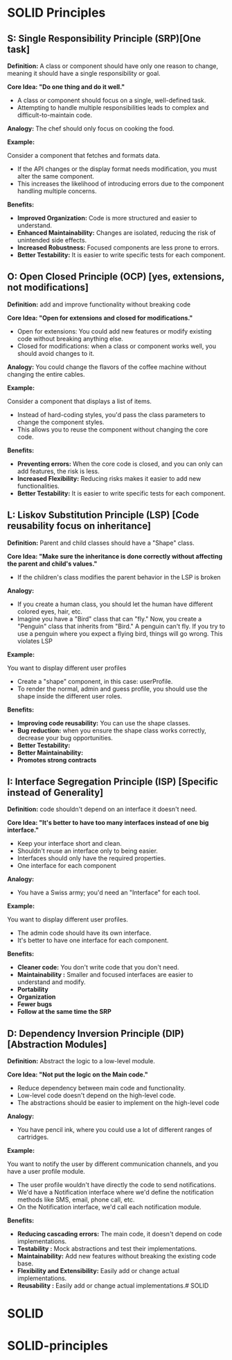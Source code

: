 # SOLID Principles

## S: Single Responsibility Principle (SRP)[One task]

**Definition:** A class or component should have only one reason to change, meaning it should have a single responsibility or goal.

**Core Idea: "Do one thing and do it well."**

* A class or component should focus on a single, well-defined task.
* Attempting to handle multiple responsibilities leads to complex and difficult-to-maintain code.

**Analogy:** The chef should only focus on cooking the food.

**Example:**

Consider a component that fetches and formats data.

* If the API changes or the display format needs modification, you must alter the same component.
* This increases the likelihood of introducing errors due to the component handling multiple concerns.

**Benefits:**

* **Improved Organization:** Code is more structured and easier to understand.
* **Enhanced Maintainability:** Changes are isolated, reducing the risk of unintended side effects.
* **Increased Robustness:** Focused components are less prone to errors.
* **Better Testability:** It is easier to write specific tests for each component.

## O: Open Closed Principle (OCP) [yes, extensions, not modifications]

**Definition:** add and improve functionality without breaking code

**Core Idea: "Open for extensions and closed for modifications."**
* Open for extensions: You could add new features or modify existing code without breaking anything else.
* Closed for modifications: when a class or component works well, you should avoid changes to it.

**Analogy:** You could change the flavors of the coffee machine without changing the entire cables.

**Example:**

Consider a component that displays a list of items.

* Instead of hard-coding styles, you'd pass the class parameters to change the component styles.
* This allows you to reuse the component without changing the core code.
  

**Benefits:**

* **Preventing errors:** When the core code is closed, and you can only can add features, the risk is less.
* **Increased Flexibility:** Reducing risks makes it easier to add new functionalities.
* **Better Testability:** It is easier to write specific tests for each component.

## L: Liskov Substitution Principle (LSP) [Code reusability focus on inheritance]

**Definition:** Parent and child classes should have a "Shape" class. 

**Core Idea: "Make sure the inheritance is done correctly without affecting the parent and child's values."**
* If the children's class modifies the parent behavior in the LSP is broken

**Analogy:** 
* If you create a human class, you should let the human have different colored eyes, hair, etc.
* Imagine you have a "Bird" class that can "fly." Now, you create a "Penguin" class that inherits from "Bird." A penguin can't fly. If you try to use a penguin where you expect a flying bird, things will go wrong. This violates LSP

**Example:**

You want to display different user profiles

* Create a "shape" component, in this case: userProfile.
* To render the normal, admin and guess profile, you should use the shape inside the different user roles.

**Benefits:**

* **Improving code reusability:** You can use the shape classes.
* **Bug reduction:** when you ensure the shape class works correctly, decrease your bug opportunities.
* **Better Testability:**
* **Better Maintainability:**
* **Promotes strong contracts**

## I: Interface Segregation Principle (ISP) [Specific instead of Generality]

**Definition:** code shouldn't depend on an interface it doesn't need. 

**Core Idea: "It's better to have too many interfaces instead of one big interface."**
* Keep your interface short and clean.
* Shouldn't reuse an interface only to being easier.
* Interfaces should only have the required properties.
* One interface for each component

**Analogy:** 
* You have a Swiss army; you'd need an "Interface" for each tool.

**Example:**

You want to display different user profiles.

* The admin code should have its own interface.
* It's better to have one interface for each component.

**Benefits:**

* **Cleaner code:** You don't write code that you don't need.
* **Maintainability :** Smaller and focused interfaces are easier to understand and modify.
* **Portability**
* **Organization**
* **Fewer bugs**
* **Follow at the same time the SRP**

## D: Dependency Inversion Principle (DIP) [Abstraction Modules]

**Definition:** Abstract the logic to a low-level module. 

**Core Idea: "Not put the logic on the Main code."**
* Reduce dependency between main code and functionality.
* Low-level code doesn't depend on the high-level code.
* The abstractions should be easier to implement on the high-level code

**Analogy:** 
* You have pencil ink, where you could use a lot of different ranges of cartridges.

**Example:**

You want to notify the user by different communication channels, and you have a user profile module.

* The user profile wouldn't have directly the code to send notifications.
* We'd have a Notification interface where we'd define the notification methods like SMS, email, phone call, etc.
* On the Notification interface, we'd call each notification module.

**Benefits:**

* **Reducing cascading errors:** The main code, it doesn't depend on code implementations.
* **Testability :** Mock abstractions and test their implementations.
* **Maintainability:** Add new features without breaking the existing code base.
* **Flexibility and Extensibility:** Easily add or change actual implementations.
* **Reusability :** Easily add or change actual implementations.# SOLID
# SOLID
# SOLID-principles
